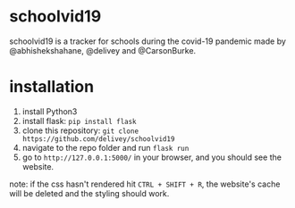 # schoolvid19
schoolvid19 is a tracker for schools during the covid-19 pandemic made by @abhishekshahane, @delivey and @CarsonBurke.

# installation
1. install Python3
2. install flask: `pip install flask`
3. clone this repository: `git clone https://github.com/delivey/schoolvid19`
4. navigate to the repo folder and run `flask run`
5. go to `http://127.0.0.1:5000/` in your browser, and you should see the website.

note: if the css hasn't rendered hit `CTRL + SHIFT + R`, the website's cache will be deleted and the styling should work.
